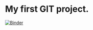 # My first GIT project.

[![Binder](https://mybinder.org/badge_logo.svg)](https://mybinder.org/v2/gh/ronikronitz/finalProject/HEAD)
